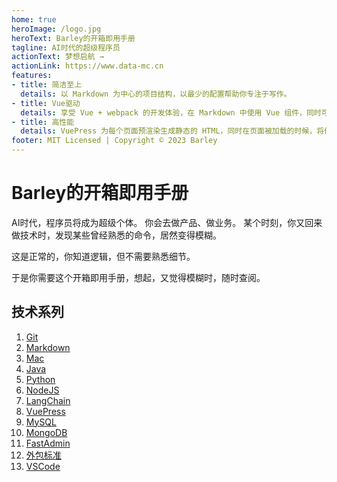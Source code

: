 ```yaml
---
home: true
heroImage: /logo.jpg
heroText: Barley的开箱即用手册
tagline: AI时代的超级程序员
actionText: 梦想启航 →
actionLink: https://www.data-mc.cn
features:
- title: 简洁至上
  details: 以 Markdown 为中心的项目结构，以最少的配置帮助你专注于写作。
- title: Vue驱动
  details: 享受 Vue + webpack 的开发体验，在 Markdown 中使用 Vue 组件，同时可以使用 Vue 来开发自定义主题。
- title: 高性能
  details: VuePress 为每个页面预渲染生成静态的 HTML，同时在页面被加载的时候，将作为 SPA 运行。
footer: MIT Licensed | Copyright © 2023 Barley
---
```


# Barley的开箱即用手册

AI时代，程序员将成为超级个体。
你会去做产品、做业务。
某个时刻，你又回来做技术时，发现某些曾经熟悉的命令，居然变得模糊。

这是正常的，你知道逻辑，但不需要熟悉细节。

于是你需要这个开箱即用手册，想起，又觉得模糊时，随时查阅。

## 技术系列

1. [Git](./git/README.md)
1. [Markdown](./markdown/README.md)
1. [Mac](./mac/README.md)
2. [Java](./java/README.md)
2. [Python](./python/README.md)
3. [NodeJS](./nodejs/README.md)
4. [LangChain](./langchain/README.md)
5. [VuePress](./vuepress/README.md)
6. [MySQL](./mysql/README.md)
7. [MongoDB](./mongodb/README.md)
7. [FastAdmin](./fastadmin/README.md)
7. [外包标准](./cyoa/standard.md)
7. [VSCode](./vscode/standard.md)